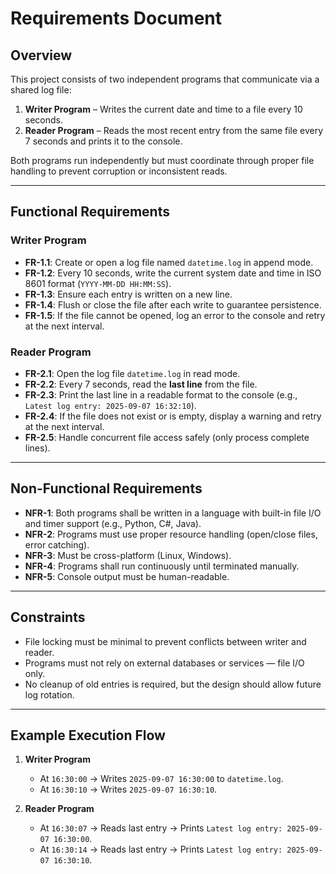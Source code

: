 # Requirements Document

## Overview
This project consists of two independent programs that communicate via a shared log file:

1. **Writer Program** – Writes the current date and time to a file every 10 seconds.  
2. **Reader Program** – Reads the most recent entry from the same file every 7 seconds and prints it to the console.  

Both programs run independently but must coordinate through proper file handling to prevent corruption or inconsistent reads.

---

## Functional Requirements

### Writer Program
- **FR-1.1**: Create or open a log file named `datetime.log` in append mode.  
- **FR-1.2**: Every 10 seconds, write the current system date and time in ISO 8601 format (`YYYY-MM-DD HH:MM:SS`).  
- **FR-1.3**: Ensure each entry is written on a new line.  
- **FR-1.4**: Flush or close the file after each write to guarantee persistence.  
- **FR-1.5**: If the file cannot be opened, log an error to the console and retry at the next interval.  

### Reader Program
- **FR-2.1**: Open the log file `datetime.log` in read mode.  
- **FR-2.2**: Every 7 seconds, read the **last line** from the file.  
- **FR-2.3**: Print the last line in a readable format to the console (e.g., `Latest log entry: 2025-09-07 16:32:10`).  
- **FR-2.4**: If the file does not exist or is empty, display a warning and retry at the next interval.  
- **FR-2.5**: Handle concurrent file access safely (only process complete lines).  

---

## Non-Functional Requirements
- **NFR-1**: Both programs shall be written in a language with built-in file I/O and timer support (e.g., Python, C#, Java).  
- **NFR-2**: Programs must use proper resource handling (open/close files, error catching).  
- **NFR-3**: Must be cross-platform (Linux, Windows).  
- **NFR-4**: Programs shall run continuously until terminated manually.  
- **NFR-5**: Console output must be human-readable.  

---

## Constraints
- File locking must be minimal to prevent conflicts between writer and reader.  
- Programs must not rely on external databases or services — file I/O only.  
- No cleanup of old entries is required, but the design should allow future log rotation.  

---

## Example Execution Flow

1. **Writer Program**
   - At `16:30:00` → Writes `2025-09-07 16:30:00` to `datetime.log`.  
   - At `16:30:10` → Writes `2025-09-07 16:30:10`.  

2. **Reader Program**
   - At `16:30:07` → Reads last entry → Prints `Latest log entry: 2025-09-07 16:30:00`.  
   - At `16:30:14` → Reads last entry → Prints `Latest log entry: 2025-09-07 16:30:10`.  
